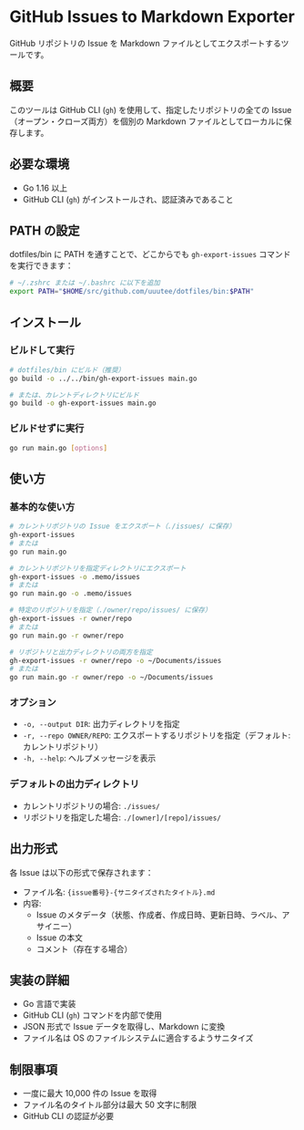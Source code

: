 # GitHub Issues to Markdown Exporter

GitHub リポジトリの Issue を Markdown ファイルとしてエクスポートするツールです。

## 概要

このツールは GitHub CLI (`gh`) を使用して、指定したリポジトリの全ての Issue（オープン・クローズ両方）を個別の Markdown ファイルとしてローカルに保存します。

## 必要な環境

- Go 1.16 以上
- GitHub CLI (`gh`) がインストールされ、認証済みであること

## PATH の設定

dotfiles/bin に PATH を通すことで、どこからでも `gh-export-issues` コマンドを実行できます：

```bash
# ~/.zshrc または ~/.bashrc に以下を追加
export PATH="$HOME/src/github.com/uuutee/dotfiles/bin:$PATH"
```

## インストール

### ビルドして実行

```bash
# dotfiles/bin にビルド（推奨）
go build -o ../../bin/gh-export-issues main.go

# または、カレントディレクトリにビルド
go build -o gh-export-issues main.go
```

### ビルドせずに実行

```bash
go run main.go [options]
```

## 使い方

### 基本的な使い方

```bash
# カレントリポジトリの Issue をエクスポート（./issues/ に保存）
gh-export-issues
# または
go run main.go

# カレントリポジトリを指定ディレクトリにエクスポート
gh-export-issues -o .memo/issues
# または
go run main.go -o .memo/issues

# 特定のリポジトリを指定（./owner/repo/issues/ に保存）
gh-export-issues -r owner/repo
# または
go run main.go -r owner/repo

# リポジトリと出力ディレクトリの両方を指定
gh-export-issues -r owner/repo -o ~/Documents/issues
# または
go run main.go -r owner/repo -o ~/Documents/issues
```

### オプション

- `-o, --output DIR`: 出力ディレクトリを指定
- `-r, --repo OWNER/REPO`: エクスポートするリポジトリを指定（デフォルト: カレントリポジトリ）
- `-h, --help`: ヘルプメッセージを表示

### デフォルトの出力ディレクトリ

- カレントリポジトリの場合: `./issues/`
- リポジトリを指定した場合: `./[owner]/[repo]/issues/`

## 出力形式

各 Issue は以下の形式で保存されます：

- ファイル名: `{issue番号}-{サニタイズされたタイトル}.md`
- 内容:
  - Issue のメタデータ（状態、作成者、作成日時、更新日時、ラベル、アサイニー）
  - Issue の本文
  - コメント（存在する場合）

## 実装の詳細

- Go 言語で実装
- GitHub CLI (`gh`) コマンドを内部で使用
- JSON 形式で Issue データを取得し、Markdown に変換
- ファイル名は OS のファイルシステムに適合するようサニタイズ

## 制限事項

- 一度に最大 10,000 件の Issue を取得
- ファイル名のタイトル部分は最大 50 文字に制限
- GitHub CLI の認証が必要
